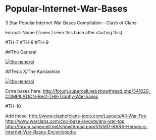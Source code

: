 # Popular-Internet-War-Bases
3 Star Popular Internet War Bases Compilation - Clash of Clans

Format: Name (Times I seen this base after starting this)

#TH-7
#TH-8
#TH-9

##The General

<a href="./TH9/The%20General.md">![the general](http://i.imgur.com/zrFEMf2.jpg)</a>

##Tesla X/The Kardashian

<a href="./TH9/Tesla-X,%20The%20Kardashian.md">![the general](http://www.onehiveclan.com/uploads/2/8/8/6/28864503/7759018_orig.png)</a>

Extra bases here:
http://forum.supercell.net/showthread.php/341620-COMPILATION-Best-TH9-Trophy-War-bases

#TH-10

Add these:
http://www.clashofclans-tools.com/Layouts/All-War-Top
http://www.warclans.com/coc-base-layouts/any-war-top
http://forum.supercell.net/showthread.php/515597-KARA-Heroes-s-Internet-War-Bases-Encyclopedia


